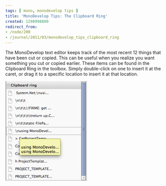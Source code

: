 ```yaml
---
tags: [ mono, monodevelop tips ]
title: 'MonoDevelop Tips: The Clipboard Ring'
created: 1298998800
redirect_from:
- /node/200
- /journal/2011/03/monodevelop_tips_clipboard_ring
---
```

The MonoDevelop text editor keeps track of the most recent 12 things that have
been cut or copied. This can be useful when you realize you want something you
cut or copied earlier. These items can be found in the Clipboard Ring in the
toolbox. Simply double-click on one to insert it at the caret, or drag it to a
specific location to insert it at that location.<!--break-->

![The Clipboard Ring](/files/images/md-tips/clipboard-ring.png)